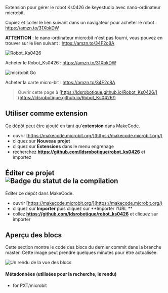 Extension pour gérer le robot Ks0426 de keyestudio avec nano-ordinateur micro:bit.

Copiez et coller le lien suivant dans un navigateur pour acheter le robot : https://amzn.to/31XbkDW

**ATTENTION** : le nano-ordinateur micro:bit n'est pas fourni, vous pouvez en trouver sur le lien suivant : https://amzn.to/34F2c8A
 
![Robot_Ks0426](https://ws-eu.amazon-adsystem.com/widgets/q?_encoding=UTF8&MarketPlace=FR&ASIN=B07RLTKLXB&ServiceVersion=20070822&ID=AsinImage&WS=1&Format=_SL250_&tag=ldsrobotique-21")

Acheter le Robot_Ks0426 : https://amzn.to/31XbkDW

![micro:bit Go](https://ws-eu.amazon-adsystem.com/widgets/q?_encoding=UTF8&MarketPlace=FR&ASIN=B01G8X7VM2&ServiceVersion=20070822&ID=AsinImage&WS=1&Format=_SL250_&tag=ldsrobotique-21")

Acheter la carte micro-bit : https://amzn.to/34F2c8A


> Ouvrir cette page à [https://ldsrobotique.github.io/Robot_Ks0426/](https://ldsrobotique.github.io/Robot_Ks0426/)

## Utiliser comme extension

Ce dépôt peut être ajouté en tant qu'**extension** dans MakeCode.

* ouvrir [https://makecode.microbit.org/](https://makecode.microbit.org/)
* cliquez sur **Nouveau projet**
* cliquez sur **Extensions** dans le menu engrenage
* recherchez **https://github.com/ldsrobotique/robot_ks0426** et importez

## Éditer ce projet ![Badge du statut de la compilation](https://github.com/ldsrobotique/robot_ks0426/workflows/MakeCode/badge.svg)

Éditer ce dépôt dans MakeCode.

* ouvrir [https://makecode.microbit.org/](https://makecode.microbit.org/)
* cliquez sur **Importer** puis cliquez sur **Importer l'URL **
* collez **https://github.com/ldsrobotique/robot_ks0426** et cliquez sur importer

## Aperçu des blocs

Cette section montre le code des blocs du dernier commit dans la branche master.
Cette image peut prendre quelques minutes pour être actualisée.

![Un rendu de la vue des blocs](https://github.com/ldsrobotique/robot_ks0426/raw/master/.github/makecode/blocks.png)

#### Métadonnées (utilisées pour la recherche, le rendu)

* for PXT/microbit
<script src="https://makecode.com/gh-pages-embed.js"></script><script>makeCodeRender("{{ site.makecode.home_url }}", "{{ site.github.owner_name }}/{{ site.github.repository_name }}");</script>
